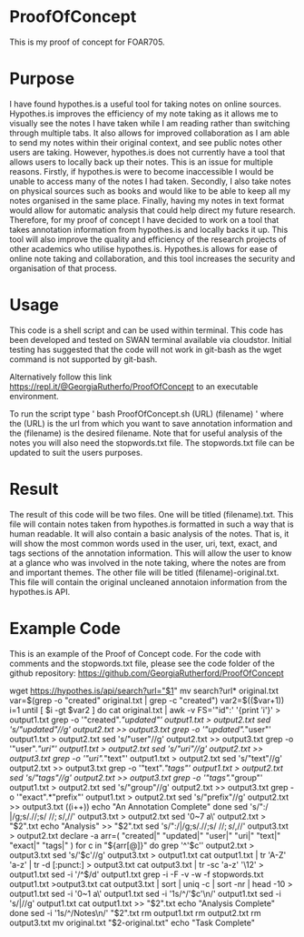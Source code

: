 # ProofOfConcept
This is my proof of concept for FOAR705.

# Purpose
I have found hypothes.is a useful tool for taking notes on online sources. Hypothes.is improves the efficiency of my note taking as it allows me to visually see the notes I have taken while I am reading rather than switching through multiple tabs. It also allows for improved collaboration as I am able to send my notes within their original context, and see public notes other users are taking. However, hypothes.is does not currently have a tool that allows users to locally back up their notes. This is an issue for multiple reasons. Firstly, if hypothes.is were to become inaccessible I would be unable to access many of the notes I had taken. Secondly, I also take notes on physical sources such as books and would like to be able to keep all my notes organised in the same place. Finally, having my notes in text format would allow for automatic analysis that could help direct my future research. Therefore, for my proof of concept I have decided to work on a tool that takes annotation information from hypothes.is and locally backs it up. This tool will also improve the quality and efficiency of the research projects of other academics who utilise hypothes.is. Hypothes.is allows for ease of online note taking and collaboration, and this tool increases the security and organisation of that process. 

# Usage
This code is a shell script and can be used within terminal. This code has been developed and tested on SWAN terminal available via cloudstor. Initial testing has suggested that the code will not work in git-bash as the wget command is not supported by git-bash.

Alternatively follow this link https://repl.it/@GeorgiaRutherfo/ProofOfConcept to an executable environment.

To run the script type ' bash ProofOfConcept.sh (URL) (filename) ' where the (URL) is the url from which you want to save annotation information and the (filename) is the desired filename. Note that for useful analysis of the notes you will also need the stopwords.txt file. The stopwords.txt file can be updated to suit the users purposes.

# Result
The result of this code will be two files. One will be titled (filename).txt. This file will contain notes taken from hypothes.is formatted in such a way that is human readable. It will also contain a basic analysis of the notes. That is, it will show the most common words used in the user, uri, text, exact, and tags sections of the annotation information. This will allow the user to know at a glance who was involved in the note taking, where the notes are from and important themes. The other file will be titled (filename)-original.txt. This file will contain the original uncleaned annotaion information from the hypothes.is API. 

# Example Code
This is an example of the Proof of Concept code. For the code with comments and the stopwords.txt file, please see the code folder of the github repository:  https://github.com/GeorgiaRutherford/ProofOfConcept

wget https://hypothes.is/api/search?url="$1"
mv search?url* original.txt
var=$(grep -o "created" original.txt | grep -c "created")
var2=$(($var+1))
i=1
until [ $i -gt $var2 ]
do
cat original.txt | awk -v FS='"id":' '{print $'$i'}' > output1.txt
grep -o '"created".*"updated"' output1.txt > output2.txt
sed 's/"updated"//g' output2.txt >> output3.txt
grep -o '"updated".*"user"' output1.txt > output2.txt
sed 's/"user"//g' output2.txt >> output3.txt
grep -o '"user".*"uri"' output1.txt > output2.txt
sed 's/"uri"//g' output2.txt >> output3.txt
grep -o '"uri".*"text"' output1.txt > output2.txt
sed 's/"text"//g' output2.txt >> output3.txt
grep -o '"text".*"tags"' output1.txt > output2.txt
sed 's/"tags"//g' output2.txt >> output3.txt
grep -o '"tags".*"group"' output1.txt > output2.txt
sed 's/"group"//g' output2.txt >> output3.txt
grep -o '"exact".*"prefix"' output1.txt > output2.txt
sed 's/"prefix"//g' output2.txt >> output3.txt
((i++))
echo "An Annotation Complete"
done
sed 's/":/ |/g;s/.//;s/ $//;s/,$//' output3.txt > output2.txt
sed '0~7 a\\' output2.txt > "$2".txt
echo "Analysis" >> "$2".txt
sed 's/":/|/g;s/.//;s/ $//;s/,$//' output3.txt > output2.txt
declare -a arr=( "created|" "updated|" "user|" "uri|" "text|" "exact|" "tags|" )
for c in "${arr[@]}"
do
grep '^'$c'' output2.txt > output3.txt
sed 's/'$c'//g' output3.txt > output1.txt
cat output1.txt | tr 'A-Z' 'a-z' | tr -d [:punct:] > output3.txt
cat output3.txt | tr -sc 'a-z' '\12' > output1.txt
sed -i '/^$/d' output1.txt
grep -i -F -v -w -f stopwords.txt output1.txt >output3.txt
cat output3.txt | sort | uniq -c | sort -nr | head -10 > output1.txt
sed -i '0~1 a\\' output1.txt
sed -i '1s/^/'$c'\n/' output1.txt
sed -i 's/|//g' output1.txt
cat output1.txt >> "$2".txt
echo "Analysis Complete"
done
sed -i '1s/^/Notes\n/' "$2".txt
rm output1.txt
rm output2.txt
rm output3.txt
mv original.txt "$2-original.txt"
echo "Task Complete"
